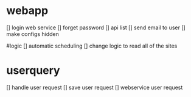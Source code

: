 # webapp
[] login web service
[] forget password
[] api list
[] send email to user
[] make configs hidden

#logic
[] automatic scheduling 
[] change logic to read all of the sites

# userquery
[] handle user request
[] save user request
[] webservice  user request


